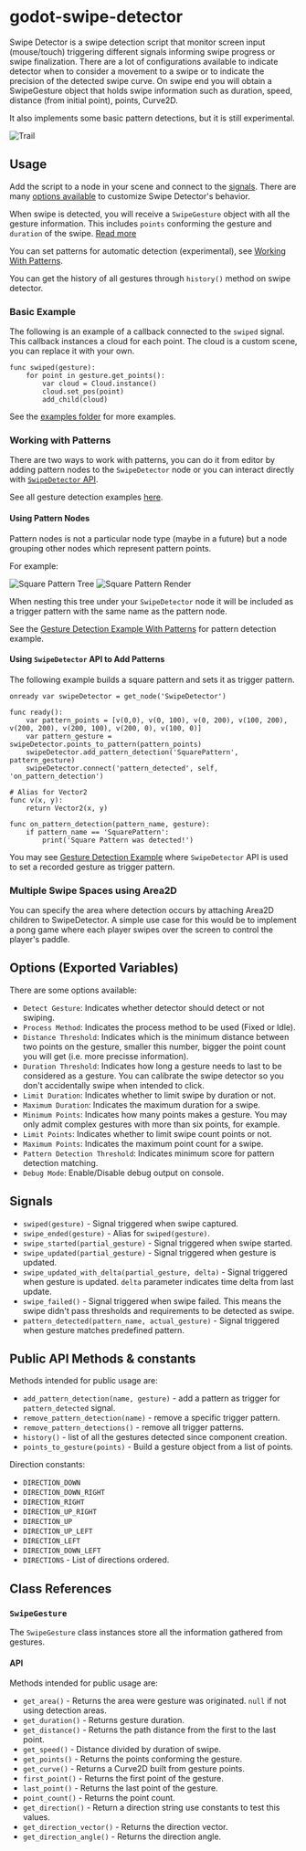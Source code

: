 # godot-swipe-detector
Swipe Detector is a swipe detection script that monitor screen input
(mouse/touch) triggering different signals informing swipe progress
or swipe finalization. There are a lot of configurations available
to indicate detector when to consider a movement to a swipe or to
indicate the precision of the detected swipe curve. On swipe end you
will obtain a ﻿SwipeGesture﻿ object that holds swipe information such
as duration, speed, distance (from initial point), points, Curve2D.

It also implements some basic pattern detections, but it is still
experimental.

![Trail](https://github.com/arypbatista/godot-swipe-detector/blob/master/docs/images/trail.png?raw=true)

## Usage

Add the script to a node in your scene and connect to the [signals](#signals).
There are many [options available](#options-exported-variables) to customize Swipe Detector's behavior.

When swipe is detected, you will receive a `SwipeGesture` object with all
the gesture information. This includes `points` conforming the gesture
and `duration` of the swipe. [Read more](#swipegesture)

You can set patterns for automatic detection (experimental), see [Working With Patterns](#working-with-patterns).

You can get the history of all gestures through `history()` method on swipe
detector.

### Basic Example

The following is an example of a callback connected to the `swiped` signal.
This callback instances a cloud for each point. The cloud is a custom scene,
you can replace it with your own.

```GDScript
func swiped(gesture):
	for point in gesture.get_points():
		var cloud = Cloud.instance()
		cloud.set_pos(point)
		add_child(cloud)
```

See the [examples folder](./examples) for more examples.

### Working with Patterns

There are two ways to work with patterns, you can do it from editor by adding pattern nodes
to the `SwipeDetector` node or you can interact directly with [`SwipeDetector` API](#public-api-methods).

See all gesture detection examples [here](./examples/gesture-detection/).

#### Using Pattern Nodes

Pattern nodes is not a particular node type (maybe in a future) but a node grouping other nodes which
represent pattern points.

For example:

![Square Pattern Tree](https://github.com/arypbatista/godot-swipe-detector/blob/master/docs/images/square-pattern-tree.png?raw=true)
![Square Pattern Render](https://github.com/arypbatista/godot-swipe-detector/blob/master/docs/images/square-pattern-render.png?raw=true)

When nesting this tree under your `SwipeDetector` node it will be included as a trigger pattern with the same name as the pattern node.

See the [Gesture Detection Example With Patterns](./examples/gesture-detection/GestureDetectionExample.tscn) for pattern detection example.

#### Using `SwipeDetector` API to Add Patterns

The following example builds a square pattern and sets it as trigger pattern.

```GDScript
onready var swipeDetector = get_node('SwipeDetector')

func ready():
    var pattern_points = [v(0,0), v(0, 100), v(0, 200), v(100, 200), v(200, 200), v(200, 100), v(200, 0), v(100, 0)]
    var pattern_gesture = swipeDetector.points_to_pattern(pattern_points)
    swipeDetector.add_pattern_detection('SquarePattern', pattern_gesture)
    swipeDetector.connect('pattern_detected', self, 'on_pattern_detection')

# Alias for Vector2
func v(x, y):
    return Vector2(x, y)

func on_pattern_detection(pattern_name, gesture):
    if pattern_name == 'SquarePattern':
        print('Square Pattern was detected!')

```

You may see [Gesture Detection Example](./examples/gesture-detection/GestureDetectionExample.tscn) where `SwipeDetector` API is used
to set a recorded gesture as trigger pattern.

### Multiple Swipe Spaces using Area2D

You can specify the area where detection occurs by attaching Area2D 
children to SwipeDetector. A simple use case for this would be to
implement a pong game where each player swipes over the screen to
control the player's paddle.




## Options (Exported Variables)

There are some options available:

- `Detect Gesture`: Indicates whether detector should detect or not swiping.
- `Process Method`: Indicates the process method to be used (Fixed or Idle).
- `Distance Threshold`: Indicates which is the minimum distance between two
points on the gesture, smaller this number, bigger the point count you will get
(i.e. more precisse information).
- `Duration Threshold`: Indicates how long a gesture needs to last to be
considered as a gesture. You can calibrate the swipe detector so you don't
accidentally swipe when intended to click.
- `Limit Duration`: Indicates whether to limit swipe by duration or not.
- `Maximum Duration`: Indicates the maximum duration for a swipe.
- `Minimum Points`: Indicates how many points makes a gesture. You may only
admit complex gestures with more than six points, for example.
- `Limit Points`: Indicates whether to limit swipe count points or not.
- `Maximum Points`: Indicates the maximum point count for a swipe.
- `Pattern Detection Threshold`: Indicates minimum score for pattern detection matching.
- `Debug Mode`: Enable/Disable debug output on console.


## Signals

- `swiped(gesture)` - Signal triggered when swipe captured.
- `swipe_ended(gesture)` - Alias for `swiped(gesture)`.
- `swipe_started(partial_gesture)` - Signal triggered when swipe started.
- `swipe_updated(partial_gesture)` - Signal triggered when gesture is updated.
- `swipe_updated_with_delta(partial_gesture, delta)` - Signal triggered when gesture is updated. `delta` parameter indicates time delta from last update.
- `swipe_failed()` - Signal triggered when swipe failed. This means the swipe didn't pass thresholds and requirements to be detected as swipe.
- `pattern_detected(pattern_name, actual_gesture)` - Signal triggered when gesture matches predefined pattern.


## Public API Methods & constants

Methods intended for public usage are:

- `add_pattern_detection(name, gesture)` - add a pattern as trigger for `pattern_detected` signal.
- `remove_pattern_detection(name)` - remove a specific trigger pattern.
- `remove_pattern_detections()` - remove all trigger patterns.
- `history()` - list of all the gestures detected since component creation.
- `points_to_gesture(points)` - Build a gesture object from a list of points.

Direction constants:

- `DIRECTION_DOWN`
- `DIRECTION_DOWN_RIGHT`
- `DIRECTION_RIGHT`
- `DIRECTION_UP_RIGHT`
- `DIRECTION_UP`
- `DIRECTION_UP_LEFT`
- `DIRECTION_LEFT`
- `DIRECTION_DOWN_LEFT`
- `DIRECTIONS` - List of directions ordered.

## Class References

### `SwipeGesture`

The `SwipeGesture` class instances store all the information gathered from gestures.

#### API

Methods intended for public usage are:

- `get_area()` - Returns the area were gesture was originated. `null` if not
                 using detection areas.
- `get_duration()` - Returns gesture duration.
- `get_distance()` - Returns the path distance from the first to the last point.
- `get_speed()` - Distance divided by duration of swipe.
- `get_points()` - Returns the points conforming the gesture.
- `get_curve()` - Returns a Curve2D built from gesture points.
- `first_point()` - Returns the first point of the gesture.
- `last_point()` - Returns the last point of the gesture.
- `point_count()` - Returns the point count.
- `get_direction()` - Return a direction string use constants to test this values.
- `get_direction_vector()` - Returns the direction vector.
- `get_direction_angle()` - Returns the direction angle.
